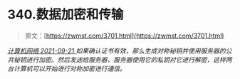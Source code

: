 <!--yml
category: 未分类
date: 0001-01-01 00:00:00
--->

# 340.数据加密和传输

> 原文：[https://zwmst.com/3701.html](https://zwmst.com/3701.html)

   [ *计算机网络* ](https://zwmst.com/%e8%ae%a1%e7%ae%97%e6%9c%ba%e7%bd%91%e7%bb%9c)*[ <time datetime="2021-09-22T01:10:03+08:00"> 2021-09-21 </time> ](https://zwmst.com/3701.html)  如果确认证书有效，那么生成对称秘钥并使用服务器的公共秘钥进行加密。然后发送给服务器，服务器使用它的私钥对它进行解密，这样两台计算机可以开始进行对称加密进行通信。*